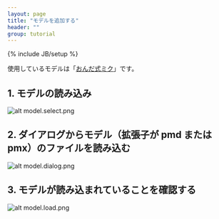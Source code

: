 ```yaml
---
layout: page
title: "モデルを追加する"
header: ""
group: tutorial
---
```

{% include JB/setup %}

使用しているモデルは「[おんだ式ミク](http://nico.ms/im2830084)」です。

## 1. モデルの読み込み

![alt model.select.png](http://www8092ui.sakura.ne.jp/assets/thumbnail/model.select.png)

## 2. ダイアログからモデル（拡張子が pmd または pmx）のファイルを読み込む

![alt model.dialog.png](http://www8092ui.sakura.ne.jp/assets/thumbnail/model.dialog.png)

## 3. モデルが読み込まれていることを確認する

![alt model.load.png](http://www8092ui.sakura.ne.jp/assets/thumbnail/model.load.png)
